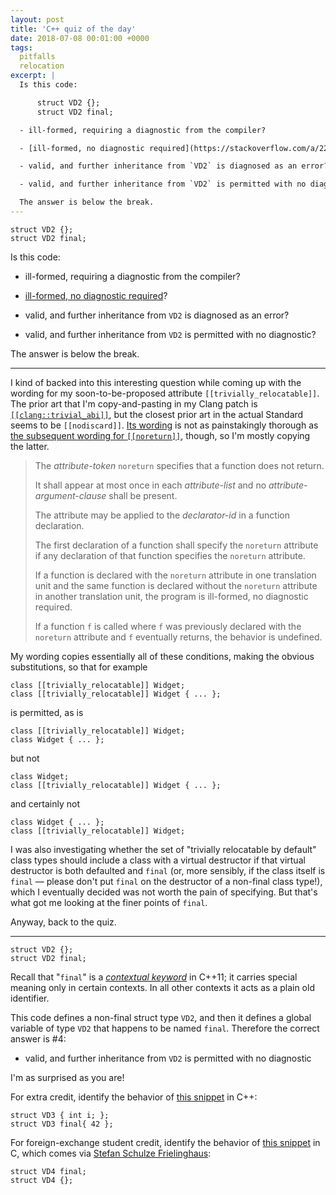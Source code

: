 ```yaml
---
layout: post
title: 'C++ quiz of the day'
date: 2018-07-08 00:01:00 +0000
tags:
  pitfalls
  relocation
excerpt: |
  Is this code:

      struct VD2 {};
      struct VD2 final;

  - ill-formed, requiring a diagnostic from the compiler?

  - [ill-formed, no diagnostic required](https://stackoverflow.com/a/22180886/1424877)?

  - valid, and further inheritance from `VD2` is diagnosed as an error?

  - valid, and further inheritance from `VD2` is permitted with no diagnostic?

  The answer is below the break.
---
```


    struct VD2 {};
    struct VD2 final;

Is this code:

- ill-formed, requiring a diagnostic from the compiler?

- [ill-formed, no diagnostic required](https://stackoverflow.com/a/22180886/1424877)?

- valid, and further inheritance from `VD2` is diagnosed as an error?

- valid, and further inheritance from `VD2` is permitted with no diagnostic?

The answer is below the break.

-------

I kind of backed into this interesting question while coming up with the wording for
my soon-to-be-proposed attribute `[[trivially_relocatable]]`. The prior art that I'm
copy-and-pasting in my Clang patch is [`[[clang::trivial_abi]]`](/blog/2018/05/02/trivial-abi-101/),
but the closest prior art in the actual Standard seems to be `[[nodiscard]]`.
[Its wording](http://eel.is/c++draft/dcl.attr.nodiscard#1) is not as painstakingly
thorough as [the subsequent wording for `[[noreturn]]`](http://eel.is/c++draft/dcl.attr.noreturn#1),
though, so I'm mostly copying the latter.

> The _attribute-token_ `noreturn` specifies that a function does not return.
>
> It shall appear at most once in each _attribute-list_ and no _attribute-argument-clause_ shall be present.
>
> The attribute may be applied to the _declarator-id_ in a function declaration.
>
> The first declaration of a function shall specify the `noreturn` attribute if
> any declaration of that function specifies the `noreturn` attribute.
>
> If a function is declared with the `noreturn` attribute in one translation unit and
> the same function is declared without the `noreturn` attribute in another translation
> unit, the program is ill-formed, no diagnostic required.
>
> If a function `f` is called where `f` was previously declared with the `noreturn` attribute
> and `f` eventually returns, the behavior is undefined.

My wording copies essentially all of these conditions, making the obvious substitutions, so that
for example

    class [[trivially_relocatable]] Widget;
    class [[trivially_relocatable]] Widget { ... };

is permitted, as is

    class [[trivially_relocatable]] Widget;
    class Widget { ... };

but not

    class Widget;
    class [[trivially_relocatable]] Widget { ... };

and certainly not

    class Widget { ... };
    class [[trivially_relocatable]] Widget;

I was also investigating whether the set of "trivially relocatable by default"
class types should include a class with a virtual destructor if that virtual
destructor is both defaulted and `final` (or, more sensibly, if the class itself
is `final` — please don't put `final` on the destructor of a non-final class type!),
which I eventually decided was not worth the pain of specifying. But that's what
got me looking at the finer points of `final`.

Anyway, back to the quiz.

------

    struct VD2 {};
    struct VD2 final;

Recall that "`final`" is a [*contextual keyword*](https://en.cppreference.com/w/cpp/keyword) in C++11;
it carries special meaning only in certain contexts. In all other contexts it
acts as a plain old identifier.

This code defines a non-final struct type `VD2`, and then it defines a global
variable of type `VD2` that happens to be named `final`. Therefore the correct
answer is #4:

  - valid, and further inheritance from `VD2` is permitted with no diagnostic

I'm as surprised as you are!

For extra credit, identify the behavior of [this snippet](https://wandbox.org/permlink/khpNYng9yvNd1u8f) in C++:

    struct VD3 { int i; };
    struct VD3 final{ 42 };

For foreign-exchange student credit, identify the behavior of
[this snippet](https://wandbox.org/permlink/gE8ZGLqaEmpp6vvi) in C,
which comes via [Stefan Schulze Frielinghaus](https://stefansf.de/c-quiz/):

    struct VD4 final;
    struct VD4 {};
